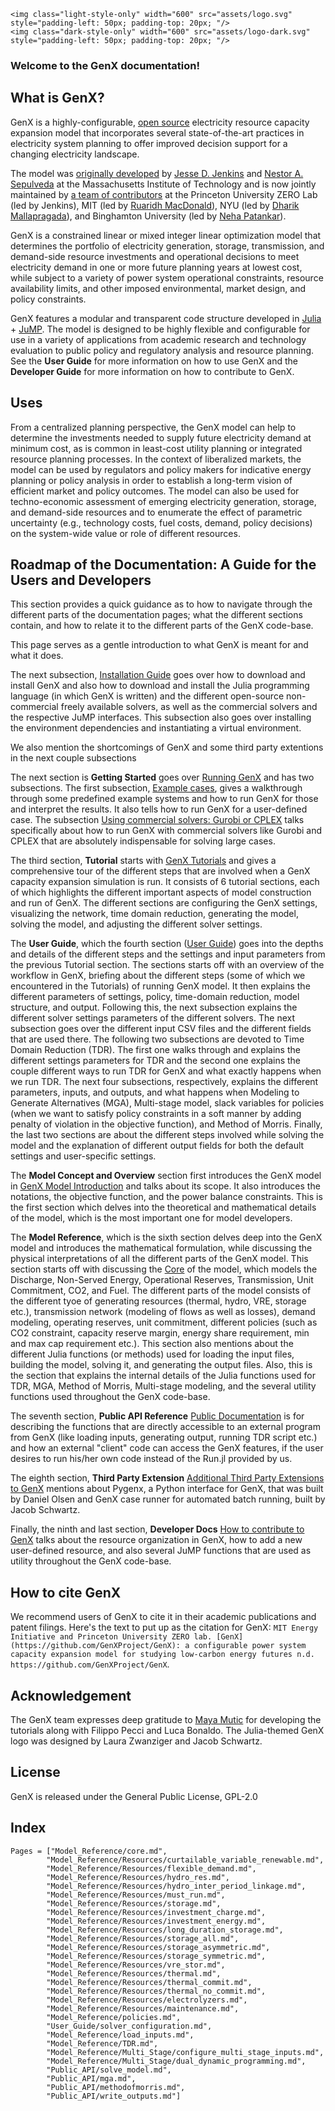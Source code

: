 ```@raw html
<img class="light-style-only" width="600" src="assets/logo.svg" style="padding-left: 50px; padding-top: 20px; "/>
<img class="dark-style-only" width="600" src="assets/logo-dark.svg" style="padding-left: 50px; padding-top: 20px; "/>
```

### Welcome to the GenX documentation! 

## What is GenX?

GenX is a highly-configurable, [open source](https://github.com/GenXProject/GenX/blob/main/LICENSE) electricity resource capacity expansion model that incorporates several state-of-the-art practices in electricity system planning to offer improved decision support for a changing electricity landscape.

The model was [originally developed](https://energy.mit.edu/publication/enhanced-decision-support-changing-electricity-landscape/) by [Jesse D. Jenkins](https://mae.princeton.edu/people/faculty/jenkins) and [Nestor A. Sepulveda](https://energy.mit.edu/profile/nestor-sepulveda/) at the Massachusetts Institute of Technology and is now jointly maintained by [a team of contributors](https://energy.mit.edu/genx/#team) at the Princeton University ZERO Lab (led by Jenkins), MIT (led by [Ruaridh MacDonald](https://energy.mit.edu/profile/ruaridh-macdonald/)), NYU (led by [Dharik Mallapragada](https://engineering.nyu.edu/faculty/dharik-mallapragada)), and Binghamton University (led by [Neha Patankar](https://www.binghamton.edu/ssie/people/profile.html?id=npatankar)). 

GenX is a constrained linear or mixed integer linear optimization model that determines the portfolio of electricity generation, storage, transmission, and demand-side resource investments and operational decisions to meet electricity demand in one or more future planning years at lowest cost, while subject to a variety of power system operational constraints, resource availability limits, and other imposed environmental, market design, and policy constraints.

GenX features a modular and transparent code structure developed in [Julia](http://julialang.org/) + [JuMP](http://jump.dev/). The model is designed to be highly flexible and configurable for use in a variety of applications from academic research and technology evaluation to public policy and regulatory analysis and resource planning. See the **User Guide** for more information on how to use GenX and the **Developer Guide** for more information on how to contribute to GenX.

## Uses

From a centralized planning perspective, the GenX model can help to determine the investments needed to supply future electricity demand at minimum cost, as is common in least-cost utility planning or integrated resource planning processes. In the context of liberalized markets, the model can be used by regulators and policy makers for indicative energy planning or policy analysis in order to establish a long-term vision of efficient market and policy outcomes. The model can also be used for techno-economic assessment of emerging electricity generation, storage, and demand-side resources and to enumerate the effect of parametric uncertainty (e.g., technology costs, fuel costs, demand, policy decisions) on the system-wide value or role of different resources.

## Roadmap of the Documentation: A Guide for the Users and Developers

This section provides a quick guidance as to how to navigate through the different parts of the documentation pages; what the different sections contain, and how to relate it to the different parts of the GenX code-base. 

This page serves as a gentle introduction to what GenX is meant for and what it does. 

The next subsection, [Installation Guide](@ref) goes over how to download and install GenX and also how to download and install the Julia programming language (in which GenX is written) and the different open-source non-commercial freely available solvers, as well as the commercial solvers and the respective JuMP interfaces. This subsection also goes over installing the environment dependencies and instantiating a virtual environment.

We also mention the shortcomings of GenX and some third party extentions in the next couple subsections

The next section is **Getting Started** goes over [Running GenX](@ref) and has two subsections. The first subsection, [Example cases](@ref), gives a walkthrough through some predefined example systems and how to run GenX for those and interpret the results. It also tells how to run GenX for a user-defined case. The subsection [Using commercial solvers: Gurobi or CPLEX](@ref) talks specifically about how to run GenX with commercial solvers like Gurobi and CPLEX that are absolutely indispensable for solving large cases. 

The third section, **Tutorial** starts with [GenX Tutorials](@ref) and gives a comprehensive tour of the different steps that are involved when a GenX capacity expansion simulation is run. It consists of 6 tutorial sections, each of which highlights the different important aspects of model construction and run of GenX. The different sections are configuring the GenX settings, visualizing the network, time domain reduction, generating the model, solving the model, and adjusting the different solver settings.

The **User Guide**, which the fourth section ([User Guide](@ref)) goes into the depths and details of the different steps and the settings and input parameters from the previous Tutorial section. The sections starts off with an overview of the workflow in GenX, briefing about the different steps (some of which we encountered in the Tutorials) of running GenX model. It then explains the different parameters of settings, policy, time-domain reduction, model structure, and output. Following this, the next subsection explains the different solver settings parameters of the different solvers. The next subsection goes over the different input CSV files and the different fields that are used there. The following two subsections are devoted to Time Domain Reduction (TDR). The first one walks through and explains the different settings parameters for TDR and the second one explains the couple different ways to run TDR for GenX and what exactly happens when we run TDR. The next four subsections, respectively, explains the different parameters, inputs, and outputs, and what happens when Modeling to Generate Alternatives (MGA), Multi-stage model, slack variables for policies (when we want to satisfy policy constraints in a soft manner by adding penalty of violation in the objective function), and Method of Morris. Finally, the last two sections are about the different steps involved while solving the model and the explanation of different output fields for both the default settings and user-specific settings. 

The **Model Concept and Overview** section first introduces the GenX model in [GenX Model Introduction](@ref) and talks about its scope. It also introduces the notations, the objective function, and the power balance constraints. This is the first section which delves into the theoretical and mathematical details of the model, which is the most important one for model developers.

The **Model Reference**, which is the sixth section delves deep into the GenX model and introduces the mathematical formulation, while discussing the physical interpretations of all the different parts of the GenX model. This section starts off with discussing the [Core](@ref) of the model, which models the Discharge, Non-Served Energy, Operational Reserves, Transmission, Unit Commitment, CO2, and Fuel. The different parts of the model consists of the different tyoe of generating resources (thermal, hydro, VRE, storage etc.), transmission network (modeling of flows as well as losses), demand modeling, operating reserves, unit commitment, different policies (such as CO2 constraint, capacity reserve margin, energy share requirement, min and max cap requirement etc.). This section also mentions about the different Julia functions (or methods) used for loading the input files, building the model, solving it, and generating the output files. Also, this is the section that explains the internal details of the Julia functions used for TDR, MGA, Method of Morris, Multi-stage modeling, and the several utility functions used throughout the GenX code-base. 

The seventh section, **Public API Reference** [Public Documentation](@ref) is for describing the functions that are directly accessible to an external program from GenX (like loading inputs, generating output, running TDR script etc.) and how an external "client" code can access the GenX features, if the user desires to run his/her own code instead of the Run.jl provided by us.

The eighth section, **Third Party Extension** [Additional Third Party Extensions to GenX](@ref) mentions about Pygenx, a Python interface for GenX, that was built by Daniel Olsen and GenX case runner for automated batch running, built by Jacob Schwartz.

Finally, the ninth and last section, **Developer Docs** [How to contribute to GenX](@ref) talks about the resource organization in GenX, how to add a new user-defined resource, and also several JuMP functions that are used as utility throughout the GenX code-base. 





## How to cite GenX

We recommend users of GenX to cite it in their academic publications and patent filings. Here's the text to put up as the citation for GenX:
`MIT Energy Initiative and Princeton University ZERO lab. [GenX](https://github.com/GenXProject/GenX): a configurable power system capacity expansion model for studying low-carbon energy futures n.d. https://github.com/GenXProject/GenX`.

## Acknowledgement
The GenX team expresses deep gratitude to [Maya Mutic](https://github.com/mmutic) for developing the tutorials along with Filippo Pecci and Luca Bonaldo. 
The Julia-themed GenX logo was designed by Laura Zwanziger and Jacob Schwartz.

## License

GenX is released under the General Public License, GPL-2.0

## Index

```@index
Pages = ["Model_Reference/core.md",
        "Model_Reference/Resources/curtailable_variable_renewable.md",
        "Model_Reference/Resources/flexible_demand.md",
        "Model_Reference/Resources/hydro_res.md",
        "Model_Reference/Resources/hydro_inter_period_linkage.md",
        "Model_Reference/Resources/must_run.md",
        "Model_Reference/Resources/storage.md",
        "Model_Reference/Resources/investment_charge.md",
        "Model_Reference/Resources/investment_energy.md",
        "Model_Reference/Resources/long_duration_storage.md",
        "Model_Reference/Resources/storage_all.md",
        "Model_Reference/Resources/storage_asymmetric.md",
        "Model_Reference/Resources/storage_symmetric.md",
        "Model_Reference/Resources/vre_stor.md",
        "Model_Reference/Resources/thermal.md",
        "Model_Reference/Resources/thermal_commit.md",
        "Model_Reference/Resources/thermal_no_commit.md",
        "Model_Reference/Resources/electrolyzers.md",
        "Model_Reference/Resources/maintenance.md",
        "Model_Reference/policies.md",
        "User_Guide/solver_configuration.md",
        "Model_Reference/load_inputs.md",
        "Model_Reference/TDR.md",
        "Model_Reference/Multi_Stage/configure_multi_stage_inputs.md",
        "Model_Reference/Multi_Stage/dual_dynamic_programming.md",
        "Public_API/solve_model.md",
        "Public_API/mga.md",
        "Public_API/methodofmorris.md",
        "Public_API/write_outputs.md"]
```
